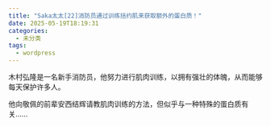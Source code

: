 ```yaml
---
title: "Saka太太[22]消防员通过训练括约肌来获取额外的蛋白质！"
date: 2025-05-19T18:19:31
categories:
  - 未分类
tags:
  - wordpress
---
```








木村弘隆是一名新手消防员，他努力进行肌肉训练，以拥有强壮的体魄，从而能够每天保护许多人。



他向敬佩的前辈安西结辉请教肌肉训练的方法，但似乎与一种特殊的蛋白质有关……


